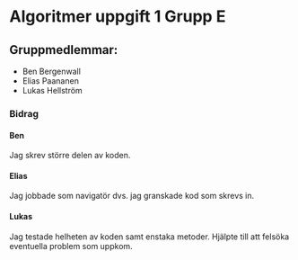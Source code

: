 # Algoritmer uppgift 1 Grupp E

## Gruppmedlemmar:

- Ben Bergenwall
- Elias Paananen
- Lukas Hellström

### Bidrag

#### Ben
Jag skrev större delen av koden.


#### Elias
Jag jobbade som navigatör dvs. jag granskade kod som skrevs in.

#### Lukas
Jag testade helheten av koden samt enstaka metoder. Hjälpte till att felsöka eventuella problem som uppkom. 
